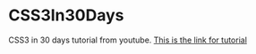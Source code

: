 # CSS3In30Days
CSS3 in 30 days tutorial from youtube.
[This is the link for tutorial](https://youtube.com/playlist?list=PLWKjhJtqVAbl1AfjiGyYxwpdAPi5v-1OU)
